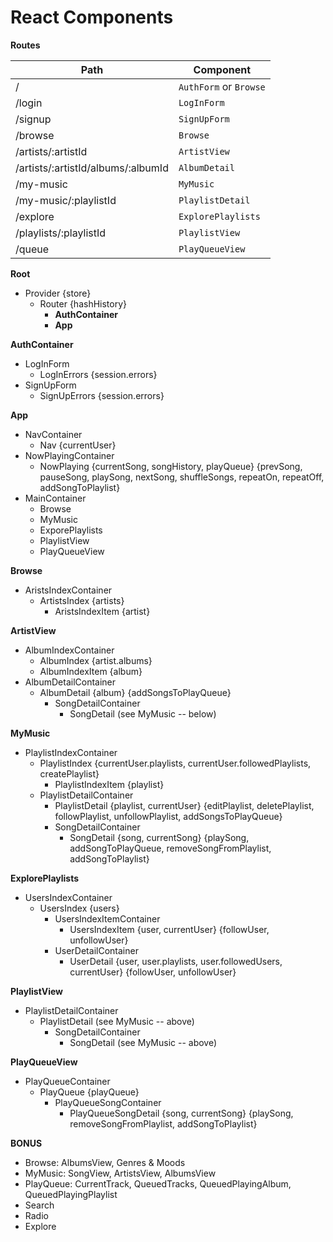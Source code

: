 # React Components

**Routes**

Path | Component
---|---
/ | `AuthForm` or `Browse`
/login | `LogInForm`
/signup | `SignUpForm`
/browse | `Browse`
/artists/:artistId | `ArtistView`
/artists/:artistId/albums/:albumId | `AlbumDetail`
/my-music | `MyMusic`
/my-music/:playlistId | `PlaylistDetail`
/explore | `ExplorePlaylists`
/playlists/:playlistId | `PlaylistView`
/queue | `PlayQueueView`

**Root**
* Provider {store}
  * Router {hashHistory}
    * **AuthContainer**
    * **App**

**AuthContainer**
* LogInForm
    * LogInErrors {session.errors}
* SignUpForm
    *  SignUpErrors {session.errors}

**App**
* NavContainer
    * Nav {currentUser}
* NowPlayingContainer
    * NowPlaying {currentSong, songHistory, playQueue} {prevSong, pauseSong, playSong, nextSong, shuffleSongs, repeatOn, repeatOff, addSongToPlaylist}
* MainContainer
    * Browse
    * MyMusic
    * ExporePlaylists
    * PlaylistView
    * PlayQueueView

**Browse**
* AristsIndexContainer
    * ArtistsIndex {artists}
        * AristsIndexItem {artist}

**ArtistView**
* AlbumIndexContainer
  * AlbumIndex {artist.albums}
  * AlbumIndexItem {album}
* AlbumDetailContainer
    * AlbumDetail {album} {addSongsToPlayQueue}
        * SongDetailContainer
            * SongDetail (see MyMusic -- below)  

**MyMusic**
* PlaylistIndexContainer
    * PlaylistIndex {currentUser.playlists, currentUser.followedPlaylists, createPlaylist}
        * PlaylistIndexItem {playlist}
    * PlaylistDetailContainer
        * PlaylistDetail {playlist, currentUser} {editPlaylist, deletePlaylist, followPlaylist, unfollowPlaylist, addSongsToPlayQueue}
        * SongDetailContainer
            * SongDetail {song, currentSong} {playSong, addSongToPlayQueue, removeSongFromPlaylist, addSongToPlaylist}   

**ExplorePlaylists**
* UsersIndexContainer
    * UsersIndex {users}
        * UsersIndexItemContainer  
            * UsersIndexItem {user, currentUser} {followUser, unfollowUser}
        * UserDetailContainer
            * UserDetail {user, user.playlists, user.followedUsers, currentUser} {followUser, unfollowUser}

**PlaylistView**
* PlaylistDetailContainer
    * PlaylistDetail (see MyMusic -- above)
        * SongDetailContainer
            * SongDetail (see MyMusic -- above)  

**PlayQueueView**
* PlayQueueContainer
    * PlayQueue {playQueue}
        * PlayQueueSongContainer
            * PlayQueueSongDetail {song, currentSong} {playSong, removeSongFromPlaylist, addSongToPlaylist}

**BONUS**
* Browse: AlbumsView, Genres & Moods
* MyMusic: SongView, ArtistsView, AlbumsView
* PlayQueue: CurrentTrack, QueuedTracks, QueuedPlayingAlbum, QueuedPlayingPlaylist
* Search
* Radio
* Explore
